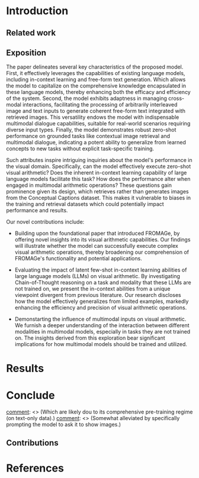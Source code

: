 # Introduction


## Related work


## Exposition

The paper delineates several key characteristics of the proposed model. First, it effectively leverages the capabilities of existing language models, including in-context learning and free-form text generation. Which allows the model to capitalize on the comprehensive knowledge encapsulated in these language models, thereby enhancing both the efficacy and efficiency of the system. Second, the model exhibits adaptness in managing cross-modal interactions, facilitating the processing of arbitrarily interleaved image and text inputs to generate coherent free-form text integrated with retrieved images. This versatility endows the model with indispensable multimodal dialogue capabilities, suitable for real-world scenarios requiring diverse input types. Finally, the model demonstrates robust zero-shot performance on grounded tasks like contextual image retrieval and multimodal dialogue, indicating a potent ability to generalize from learned concepts to new tasks without explicit task-specific training.

Such attributes inspire intriguing inquiries about the model's performance in the visual domain. Specifically, can the model effectively execute zero-shot visual arithmetic? Does the inherent in-context learning capability of large language models facilitate this task? How does the performance alter when engaged in multimodal arithmetic operations? These questions gain prominence given its design, which retrieves rather than generates images from the Conceptual Captions dataset. This makes it vulnerable to biases in the training and retrieval datasets which could potentially impact performance and results.

Our novel contributions include:

- Building upon the foundational paper that introduced FROMAGe, by offering novel insights into its visual arithmetic capabilities. Our findings will illustrate whether the model can successfully execute complex visual arithmetic operations, thereby broadening our comprehension of FROMAGe's functionality and potential applications.

- Evaluating the impact of latent few-shot in-context learning abilities of large language models (LLMs) on visual arithmetic. By investigating Chain-of-Thought reasoning on a task and modality that these LLMs are not trained on, we present the in-context abilities from a unique viewpoint divergent from previous literature. Our research discloses how the model effectively generalizes from limited examples, markedly enhancing the efficiency and precision of visual arithmetic operations.

- Demonstarting the influence of multimodal inputs on visual arithmetic. We furnish a deeper understanding of the interaction between different modalities in multimodal models, especially in tasks they are not trained on. The insights derived from this exploration bear significant implications for how multimodal models should be trained and utilized.

# Results



# Conclude

[comment]: <> (Technical limitations specific to FROMAGe:)
[comment]: <> (- does not always generate \[RET\] during inference)
[comment]: <> (- strong bias to produce regular text tokens)
[comment]: <> (Which are likely dou to its comprehensive pre-training regime (on text-only data).)
[comment]: <> (Somewhat alleviated by specifically prompting the model to ask it to show images.)

## Contributions



# References
